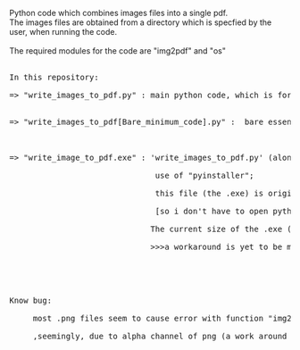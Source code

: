 Python code which combines images files into a single pdf. <br />
The images files are obtained from a directory which is specfied by the user, when running the code.<br />
<br />
The required modules for the code are "img2pdf" and "os"<br />
<br />
<pre>
In this repository:<br />
=> "write_images_to_pdf.py" : main python code, which is formatted with intention of being converted to .exe [pyintaller].                                                i.e - Code has user interface (text).<br /><br />
=> "write_images_to_pdf[Bare_minimum_code].py" :  bare essential code used to convert images to single pdf .<br />                                                                                [ same as main code but without text user interface] .<br /><br />
=> "write_image_to_pdf.exe" : 'write_images_to_pdf.py' (along with dependecies) converted to standalone .exe with the<br />
                               use of "pyinstaller";<br />  
                               this file (the .exe) is originally made for convenience of personal usage<br /> 
                               [so i don't have to open python IDE to run code].<br /> 
                              The current size of the .exe (>200mb) is due the inclusion of required module "img2pdf";<br />  
                              >>>a workaround is yet to be made for this filesize issue.<br />
<br />                             
<br />
Know bug:<br />
     most .png files seem to cause error with function "img2pdf.convert"<br />
     ,seemingly, due to alpha channel of png (a work around is yet to be made)<br />
<br />
<pre />
